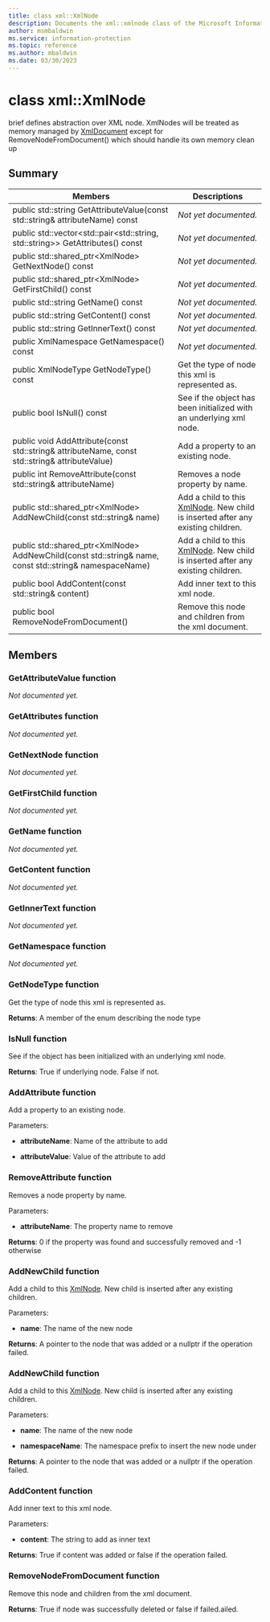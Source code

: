 ```yaml
---
title: class xml::XmlNode 
description: Documents the xml::xmlnode class of the Microsoft Information Protection (MIP) SDK.
author: msmbaldwin
ms.service: information-protection
ms.topic: reference
ms.author: mbaldwin
ms.date: 03/30/2023
---
```


# class xml::XmlNode 
brief defines abstraction over XML node. XmlNodes will be treated as memory managed by [XmlDocument](class_mip_xml_xmldocument.md) except for RemoveNodeFromDocument() which should handle its own memory clean up
  
## Summary
 Members                        | Descriptions                                
--------------------------------|---------------------------------------------
public std::string GetAttributeValue(const std::string& attributeName) const  | _Not yet documented._
public std::vector&lt;std::pair&lt;std::string, std::string&gt;&gt; GetAttributes() const  | _Not yet documented._
public std::shared_ptr&lt;XmlNode&gt; GetNextNode() const  | _Not yet documented._
public std::shared_ptr&lt;XmlNode&gt; GetFirstChild() const  | _Not yet documented._
public std::string GetName() const  | _Not yet documented._
public std::string GetContent() const  | _Not yet documented._
public std::string GetInnerText() const  | _Not yet documented._
public XmlNamespace GetNamespace() const  | _Not yet documented._
public XmlNodeType GetNodeType() const  |  Get the type of node this xml is represented as.
public bool IsNull() const  |  See if the object has been initialized with an underlying xml node.
public void AddAttribute(const std::string& attributeName, const std::string& attributeValue)  |  Add a property to an existing node.
public int RemoveAttribute(const std::string& attributeName)  |  Removes a node property by name.
public std::shared_ptr&lt;XmlNode&gt; AddNewChild(const std::string& name)  |  Add a child to this [XmlNode](class_mip_xml_xmlnode.md). New child is inserted after any existing children.
public std::shared_ptr&lt;XmlNode&gt; AddNewChild(const std::string& name, const std::string& namespaceName)  |  Add a child to this [XmlNode](class_mip_xml_xmlnode.md). New child is inserted after any existing children.
public bool AddContent(const std::string& content)  |  Add inner text to this xml node.
public bool RemoveNodeFromDocument()  |  Remove this node and children from the xml document.
  
## Members
  
### GetAttributeValue function
_Not documented yet._

  
### GetAttributes function
_Not documented yet._

  
### GetNextNode function
_Not documented yet._

  
### GetFirstChild function
_Not documented yet._

  
### GetName function
_Not documented yet._

  
### GetContent function
_Not documented yet._

  
### GetInnerText function
_Not documented yet._

  
### GetNamespace function
_Not documented yet._

  
### GetNodeType function
Get the type of node this xml is represented as.

  
**Returns**: A member of the enum describing the node type
  
### IsNull function
See if the object has been initialized with an underlying xml node.

  
**Returns**: True if underlying node. False if not.
  
### AddAttribute function
Add a property to an existing node.

Parameters:  
* **attributeName**: Name of the attribute to add 


* **attributeValue**: Value of the attribute to add


  
### RemoveAttribute function
Removes a node property by name.

Parameters:  
* **attributeName**: The property name to remove



  
**Returns**: 0 if the property was found and successfully removed and -1 otherwise
  
### AddNewChild function
Add a child to this [XmlNode](class_mip_xml_xmlnode.md). New child is inserted after any existing children.

Parameters:  
* **name**: The name of the new node



  
**Returns**: A pointer to the node that was added or a nullptr if the operation failed.
  
### AddNewChild function
Add a child to this [XmlNode](class_mip_xml_xmlnode.md). New child is inserted after any existing children.

Parameters:  
* **name**: The name of the new node 


* **namespaceName**: The namespace prefix to insert the new node under



  
**Returns**: A pointer to the node that was added or a nullptr if the operation failed.
  
### AddContent function
Add inner text to this xml node.

Parameters:  
* **content**: The string to add as inner text



  
**Returns**: True if content was added or false if the operation failed.
  
### RemoveNodeFromDocument function
Remove this node and children from the xml document.

  
**Returns**: True if node was successfully deleted or false if failed.ailed.